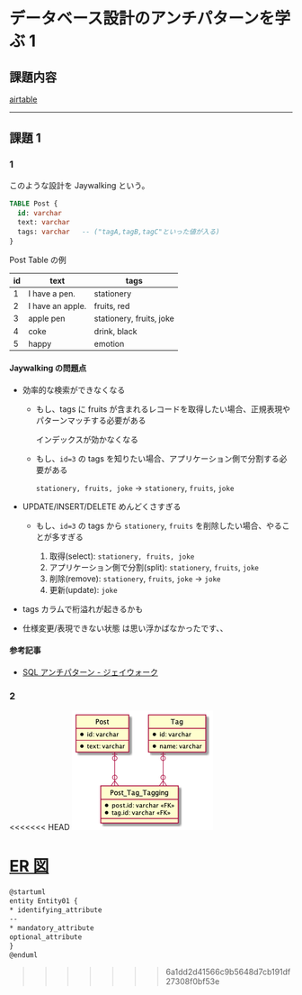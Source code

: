 # データベース設計のアンチパターンを学ぶ 1

## 課題内容

[airtable](https://airtable.com/tblTnXBXFOYJ0J7lZ/viwyi8muFtWUlhNKG/recIckfWrNSCSWwvi?blocks=hide)

---

## 課題 1

### 1

このような設計を Jaywalking という。

```sql
TABLE Post {
  id: varchar
  text: varchar
  tags: varchar   -- ("tagA,tagB,tagC"といった値が入る)
}
```

Post Table の例

| id  | text             | tags                     |
| --- | ---------------- | ------------------------ |
| 1   | I have a pen.    | stationery               |
| 2   | I have an apple. | fruits, red              |
| 3   | apple pen        | stationery, fruits, joke |
| 4   | coke             | drink, black             |
| 5   | happy            | emotion                  |

#### Jaywalking の問題点

- 効率的な検索ができなくなる

  - もし、tags に fruits が含まれるレコードを取得したい場合、正規表現やパターンマッチする必要がある

    インデックスが効かなくなる

  - もし、`id=3` の tags を知りたい場合、アプリケーション側で分割する必要がある

    `stationery, fruits, joke` -> `stationery`, `fruits`, `joke`

- UPDATE/INSERT/DELETE めんどくさすぎる

  - もし、`id=3` の tags から `stationery`, `fruits` を削除したい場合、やることが多すぎる

    1. 取得(select): `stationery, fruits, joke`
    2. アプリケーション側で分割(split): `stationery`, `fruits`, `joke`
    3. 削除(remove): `stationery`, `fruits`, `joke` -> `joke`
    4. 更新(update): `joke`

- tags カラムで桁溢れが起きるかも

- 仕様変更/表現できない状態 は思い浮かばなかったです、、

#### 参考記事

- [SQL アンチパターン - ジェイウォーク](https://www.slideshare.net/kamekoopa/ss-26685543)

### 2

<<<<<<< HEAD
![database scheme](./scheme.png)

[ER 図](https://plantuml.com/ja/ie-diagram)
=======
```plantuml
@startuml
entity Entity01 {
* identifying_attribute
--
* mandatory_attribute
optional_attribute
}
@enduml
```
>>>>>>> 6a1dd2d41566c9b5648d7cb191df27308f0bf53e
